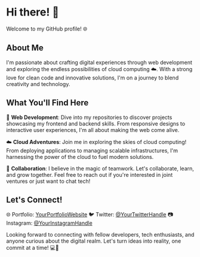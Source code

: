 # Hi there! 👋

Welcome to my GitHub profile! 🌐

## About Me

I'm passionate about crafting digital experiences through web development and exploring the endless possibilities of cloud computing ☁️. With a strong love for clean code and innovative solutions, I'm on a journey to blend creativity and technology.

## What You'll Find Here

🚀 **Web Development**: Dive into my repositories to discover projects showcasing my frontend and backend skills. From responsive designs to interactive user experiences, I'm all about making the web come alive.

☁️ **Cloud Adventures**: Join me in exploring the skies of cloud computing! From deploying applications to managing scalable infrastructures, I'm harnessing the power of the cloud to fuel modern solutions.

🤝 **Collaboration**: I believe in the magic of teamwork. Let's collaborate, learn, and grow together. Feel free to reach out if you're interested in joint ventures or just want to chat tech!

## Let's Connect!

🌐 Portfolio: [YourPortfolioWebsite](https://www.yourportfoliowebsite.com)
🐦 Twitter: [@YourTwitterHandle](https://twitter.com/yourtwitterhandle)
📷 Instagram: [@YourInstagramHandle](https://www.instagram.com/yourinstagramhandle)

Looking forward to connecting with fellow developers, tech enthusiasts, and anyone curious about the digital realm. Let's turn ideas into reality, one commit at a time! 💻🌈
